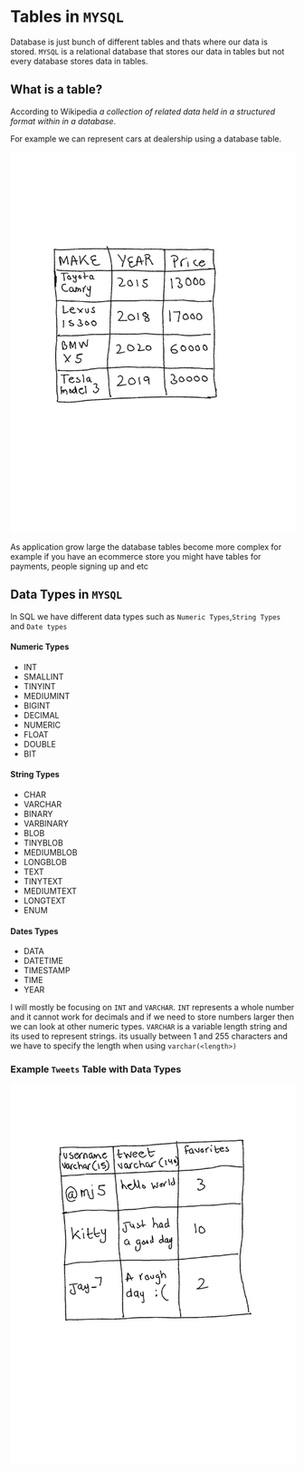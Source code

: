 # Tables in `MYSQL`

Database is just bunch of different tables and thats where our data is stored.
`MYSQL` is a relational database that stores our data in tables but not every database stores data in tables.

## What is a table? 
According to Wikipedia _a collection of related data held in a structured format within in a database_.

For example we can represent cars at dealership using a database table.

![](../images/tables.png)

As application grow large the database tables become more complex for example if you have an ecommerce store you might have tables for payments, people signing up and etc

## Data Types in `MYSQL`

In SQL we have different data types such as `Numeric Types`,`String Types` and `Date types`

#### Numeric Types
- INT
- SMALLINT
- TINYINT
- MEDIUMINT
- BIGINT
- DECIMAL
- NUMERIC
- FLOAT
- DOUBLE
- BIT

#### String Types
- CHAR
- VARCHAR
- BINARY
- VARBINARY
- BLOB
- TINYBLOB
- MEDIUMBLOB
- LONGBLOB
- TEXT
- TINYTEXT
- MEDIUMTEXT
- LONGTEXT
- ENUM

#### Dates Types
- DATA
- DATETIME
- TIMESTAMP
- TIME
- YEAR

I will mostly be focusing on `INT` and `VARCHAR`. `INT` represents a whole number and it cannot work for decimals and if we need to store numbers larger then we can look at other numeric types. `VARCHAR` is a variable length string and its used to represent strings. its usually between 1 and 255 characters and we have to specify the length when using `varchar(<length>)`

### Example `Tweets` Table with Data Types

![](../images/image-sql.png)